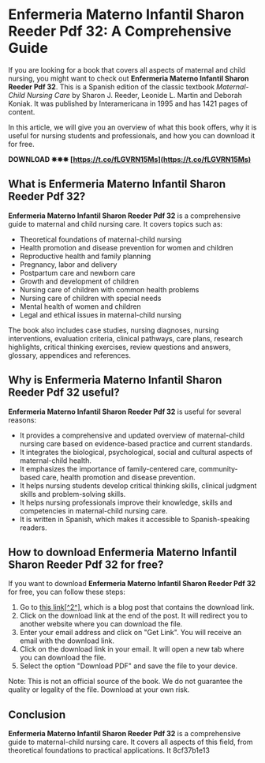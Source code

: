 # Enfermeria Materno Infantil Sharon Reeder Pdf 32: A Comprehensive Guide
  
If you are looking for a book that covers all aspects of maternal and child nursing, you might want to check out **Enfermeria Materno Infantil Sharon Reeder Pdf 32**. This is a Spanish edition of the classic textbook *Maternal-Child Nursing Care* by Sharon J. Reeder, Leonide L. Martin and Deborah Koniak. It was published by Interamericana in 1995 and has 1421 pages of content.
  
In this article, we will give you an overview of what this book offers, why it is useful for nursing students and professionals, and how you can download it for free.
 
**DOWNLOAD ✵✵✵ [https://t.co/fLGVRN15Ms](https://t.co/fLGVRN15Ms)**


  
## What is Enfermeria Materno Infantil Sharon Reeder Pdf 32?
  
**Enfermeria Materno Infantil Sharon Reeder Pdf 32** is a comprehensive guide to maternal and child nursing care. It covers topics such as:
  
- Theoretical foundations of maternal-child nursing
- Health promotion and disease prevention for women and children
- Reproductive health and family planning
- Pregnancy, labor and delivery
- Postpartum care and newborn care
- Growth and development of children
- Nursing care of children with common health problems
- Nursing care of children with special needs
- Mental health of women and children
- Legal and ethical issues in maternal-child nursing

The book also includes case studies, nursing diagnoses, nursing interventions, evaluation criteria, clinical pathways, care plans, research highlights, critical thinking exercises, review questions and answers, glossary, appendices and references.
  
## Why is Enfermeria Materno Infantil Sharon Reeder Pdf 32 useful?
  
**Enfermeria Materno Infantil Sharon Reeder Pdf 32** is useful for several reasons:

- It provides a comprehensive and updated overview of maternal-child nursing care based on evidence-based practice and current standards.
- It integrates the biological, psychological, social and cultural aspects of maternal-child health.
- It emphasizes the importance of family-centered care, community-based care, health promotion and disease prevention.
- It helps nursing students develop critical thinking skills, clinical judgment skills and problem-solving skills.
- It helps nursing professionals improve their knowledge, skills and competencies in maternal-child nursing care.
- It is written in Spanish, which makes it accessible to Spanish-speaking readers.

## How to download Enfermeria Materno Infantil Sharon Reeder Pdf 32 for free?
  
If you want to download **Enfermeria Materno Infantil Sharon Reeder Pdf 32** for free, you can follow these steps:

1. Go to [this link\[^2^\]](https://dfoltyrilila.wixsite.com/guldutemi/post/enfermeria-materno-infantil-sharon-reeder-pdf-32), which is a blog post that contains the download link.
2. Click on the download link at the end of the post. It will redirect you to another website where you can download the file.
3. Enter your email address and click on "Get Link". You will receive an email with the download link.
4. Click on the download link in your email. It will open a new tab where you can download the file.
5. Select the option "Download PDF" and save the file to your device.

Note: This is not an official source of the book. We do not guarantee the quality or legality of the file. Download at your own risk.
  
## Conclusion
  
**Enfermeria Materno Infantil Sharon Reeder Pdf 32** is a comprehensive guide to maternal-child nursing care. It covers all aspects of this field, from theoretical foundations to practical applications. It
 8cf37b1e13
 
